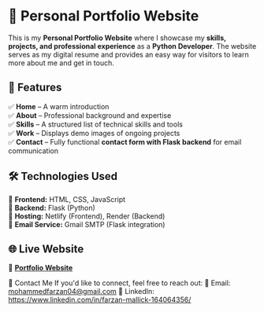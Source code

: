 # 🚀 Personal Portfolio Website

This is my **Personal Portfolio Website** where I showcase my **skills, projects, and professional experience** as a **Python Developer**. The website serves as my digital resume and provides an easy way for visitors to learn more about me and get in touch.

## 🌟 Features
✅ **Home** – A warm introduction  
✅ **About** – Professional background and expertise  
✅ **Skills** – A structured list of technical skills and tools  
✅ **Work** – Displays demo images of ongoing projects  
✅ **Contact** – Fully functional **contact form with Flask backend** for email communication  

## 🛠️ Technologies Used
🔹 **Frontend:** HTML, CSS, JavaScript  
🔹 **Backend:** Flask (Python)  
🔹 **Hosting:** Netlify (Frontend), Render (Backend)  
🔹 **Email Service:** Gmail SMTP (Flask integration)  

## 🌐 Live Website
🔗 **[Portfolio Website](https://portfolio-farzanmallick.netlify.app/?#)**  


📧 Contact Me
If you'd like to connect, feel free to reach out:
📩 Email: mohammedfarzan04@gmail.com
🔗 LinkedIn: https://www.linkedin.com/in/farzan-mallick-164064356/
